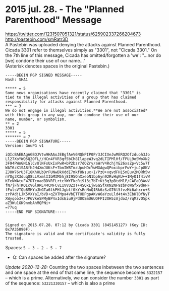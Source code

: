 # 2015 jul. 28. - The "Planned Parenthood" Message
https://twitter.com/1231507051321/status/625902337266204673<br>
http://pastebin.com/smRatr3D<br>
A Pastebin was uploaded denying the attacks against Planned Parenthood.<br>
Cicada 3301 refer to themselves simply as "3301", not "Cicada 3301." On the 7th line of this message, Cicada has omitted/forgotten a 'we': "...nor do [we] condone their use of our name..." <br>
(Asterisk denotes spaces in the original Pastebin.)

	-----BEGIN PGP SIGNED MESSAGE-----
	Hash: SHA1

	***** = 5
	Some news organisations have recently claimed that "3301" is
	tied to the illegal activities of a group that has claimed
	responsibility for attacks against Planned Parenthood.
	*** = 3
	We do not engage in illegal activities.**We are not associated*
	with this group in any way, nor do condone their use of our
	name, number, or symbolism.
	** = 2
	3301
	***** = 5     
	******* = 7
	-----BEGIN PGP SIGNATURE-----
	Version: GnuPG v1

	iQIcBAEBAgAGBQJVtw9HAAoJEBgfAeV6NQkPIP0P/3JCIXeJwMERQ2Ofzduoh3Jo
	Ll27XoYWQ5Q2OFL//HCn4fVR3qf5bCh8IlapeW3vq2dLTIPMlHf/FPUL9oSWoXN2
	3F94PWnGN1GlCvUlNFsUxIxPwR+bP2bzr7dOZry/aWrV4RchjYE26xsZp+Vc5w7T
	WAT6zX1SA8fhJH4XmJUKsF+7bnIW8TmzUpuHDcYwMGAgwQPoxibprFwY+juJp8KV
	ZJOW76rU3F18KhHLbDrFUNwDkXddI7mkf8Nsux+I/Pz0+vqvdFH15nEuv2MORh5w
	nYOg3X3duqQ8LLVxmlIIbMIM5hj8I95QnXxebN1bp6yn92RvHqKU++1MyQ1f4ivW
	KFeNWAtuF47DTcoadBDVRFLrtcYWYFkcRj913i7bT+Kt3q3pBtdMlP/CAFaO3WwV
	fN7jFhTKQIcVGl9RL44CMFCvL1VVUZzT+4SQxLjwSaSfXKN2NF9zbPoWGfx9dHHF
	fFulsVTQbBMHYaJhGTa6lkPHlJgbtf0kYsRnNnQ1Rk6zSzGT6l5fvzMi6ahxro+S
	zrPAdjLJK5VXYaI/bVD+qZXTMpa4VbETTUDPgpAKvW6aYzuLld4t4v3EbHlDfNyT
	XWyqoo3+/JP6VkeSPMyBP4xIdsEiu9jPd0OSmU6UOFPI2OH5zAjdoZ/rqMzvO5pk
	aZ3Wu1GK9nmbAhMQPNi+
	=77uq
	-----END PGP SIGNATURE-----


	Signed on 2015.07.28. 07:12 by Cicada 3301 (845145127) (Key ID: 0x7A35090F).
	The signature is valid and the certificate's validity is fully trusted.

Spaces: <code>5 - 3 - 2 - 5 - 7</code>

* Q: Can spaces be added after the signature?

_Update 2020-12-28:_
Counting the two spaces inbetween the two sentences and one space at the end of that same line, the sequence becomes `5322157` – which is a prime.
Alternatively, we can consider the number `3301` as part of the sequence: `53221330157` – which is also a prime
